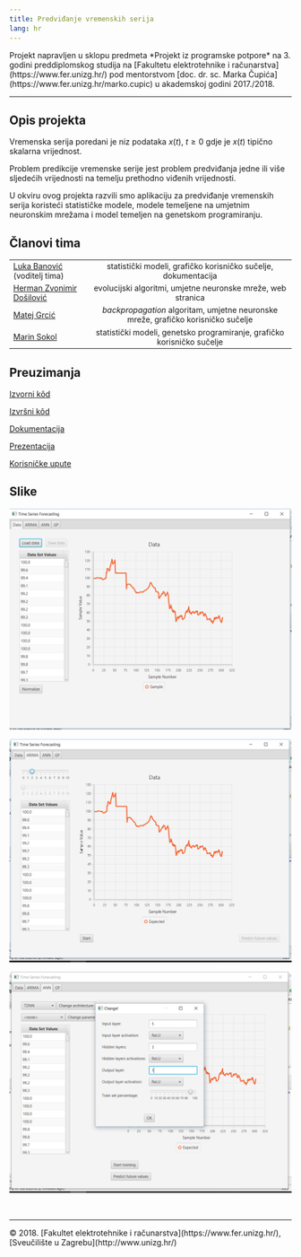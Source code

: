 ```yaml
---
title: Predviđanje vremenskih serija
lang: hr
---
```


<div class="indent">
Projekt napravljen u sklopu predmeta *Projekt iz programske potpore*
na 3. godini preddiplomskog studija na [Fakultetu elektrotehnike i računarstva](https://www.fer.unizg.hr/)
pod mentorstvom [doc. dr. sc. Marka Čupića](https://www.fer.unizg.hr/marko.cupic) u akademskoj godini 2017./2018.
</div>

---

## Opis projekta
Vremenska serija poredani je niz podataka $x(t),\ t \geq 0$ gdje je $x(t)$
tipično skalarna vrijednost.

Problem predikcije vremenske serije jest problem predviđanja jedne ili više
sljedećih vrijednosti na temelju prethodno viđenih vrijednosti.

U okviru ovog projekta razvili smo aplikaciju za predviđanje vremenskih serija
koristeći statističke modele, modele temeljene na umjetnim neuronskim
mrežama i model temeljen na genetskom programiranju.

## Članovi tima
|||
|:---|:---:|
|[Luka Banović](https://github.com/LBanovic) (voditelj tima)|statistički modeli, grafičko korisničko sučelje, dokumentacija|
|[Herman Zvonimir Došilović](https://github.com/hermanzdosilovic)|evolucijski algoritmi, umjetne neuronske mreže, web stranica|
|[Matej Grcić](https://github.com/matejgrcic)|*backpropagation* algoritam, umjetne neuronske mreže, grafičko korisničko sučelje|
|[Marin Sokol](https://github.com/marinsokol5)|statistički modeli, genetsko programiranje, grafičko korisničko sučelje|

## Preuzimanja
[Izvorni kôd](https://github.com/hermanzdosilovic/time-series-forecasting)

[Izvršni kôd](https://github.com/hermanzdosilovic/time-series-forecasting/raw/master/time-series-forecasting.jar)

[Dokumentacija](https://github.com/hermanzdosilovic/time-series-forecasting/raw/master/dokumentacija.pdf)

[Prezentacija](https://github.com/hermanzdosilovic/time-series-forecasting/raw/master/prezentacija.pdf)

[Korisničke upute](https://github.com/hermanzdosilovic/time-series-forecasting/raw/master/upute.pdf)

## Slike
![Slika 1: Učitavanje vremenske serije](images/screenshot01.png)

![Slika 2: Odabir statističke metode za predviđanje](images/screenshot02.png)

![Slika 3: Odabir umjetne neuronske mreže za predviđanje](images/screenshot03.png)

<br>

---
<div class="center">
© 2018. [Fakultet elektrotehnike i računarstva](https://www.fer.unizg.hr/), [Sveučilište u Zagrebu](http://www.unizg.hr/)
</div>
